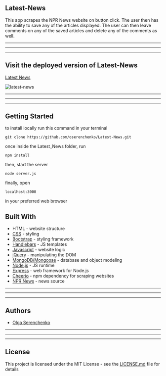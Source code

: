 ## Latest-News
This app scrapes the NPR News website on button click. The user then has the ability to save any of the articles displayed. The user can then leave comments on any of the saved articles and delete any of the comments as well. 

______________
______________
______________
## Visit the deployed version of Latest-News
[Latest News](https://quiet-brushlands-27926.herokuapp.com/)

![latest-news](latest_news.gif)

______________
______________
______________

## Getting Started
to install locally run this command in your terminal
```
git clone https://github.com/oserenchenko/Latest-News.git
```
once inside the Latest_News folder, run
```
npm install
```
then, start the server 
```
node server.js
```
finally, open 
```
localhost:3000
```
in your preferred web browser

## Built With

* HTML - website structure
* [CSS](https://css-tricks.com/) - styling
* [Bootstrap](https://getbootstrap.com/) - styling framework
* [Handlebars](https://handlebarsjs.com/) - JS templates
* [Javascript](https://www.javascript.com/) - website logic
* [jQuery](https://jquery.com/) - manipulating the DOM
* [MongoDB/Mongoose](https://mongoosejs.com/) - database and object modeling
* [Node.js](https://nodejs.org/en/) - JS runtime
* [Express](https://expressjs.com/) - web framework for Node.js
* [Cheerio](https://github.com/cheeriojs/cheerio) - npm dependency for scraping websites
* [NPR News](https://www.npr.org/sections/news/) - news source

______________
______________
______________
## Authors
* [Olga Serenchenko](https://github.com/oserenchenko)

______________
______________
______________
## License
This project is licensed under the MIT License - see the [LICENSE.md](LICENSE.md) file for details
